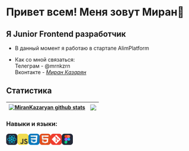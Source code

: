 # Привет всем! Меня зовут Миран👋
## Я Junior Frontend разработчик

- В данный момент я работаю в стартапе AlimPlatform

- Как со мной связаться:   
Телеграм - @mrnkzrn  
Вконтакте - [*Миран Казарян*](https://vk.com/mrnkzrn)  

## Статистика 

| <a href="https://github.com/anuraghazra/github-readme-stats"><img align="center" src="https://github-readme-stats.vercel.app/api?username=MiranKazaryan&show_icons=true&include_all_commits=true&theme=buefy&hide_border=true" alt="MiranKazaryan github stats" /></a> | <a href="https://github.com/MiranKazaryan/github-readme-stats"><img align="center" src="https://github-readme-stats.vercel.app/api/top-langs/?username=MiranKazaryan&layout=compact&theme=buefy&hide_border=true" /></a> |
| ------------- | ------------- |

### Навыки и языки:
<img align="left" alt="React" width="30px" src="https://github.com/tandpfun/skill-icons/blob/main/icons/React-Dark.svg" />

<img align="left" alt="JavaScript" width="30px" src="https://github.com/tandpfun/skill-icons/blob/main/icons/JavaScript.svg" />

<img align="left" alt="CSS" width="30px" src="https://github.com/tandpfun/skill-icons/blob/main/icons/CSS.svg" />

<img align="left" alt="HTML" width="30px" src="https://github.com/tandpfun/skill-icons/blob/main/icons/HTML.svg" />

<img align="left" alt="Git" width="30px" src="https://github.com/tandpfun/skill-icons/blob/main/icons/Git.svg" />

<img align="left" alt="Figma" width="30px" src="https://github.com/tandpfun/skill-icons/blob/main/icons/Figma-Dark.svg" />

